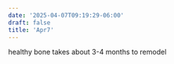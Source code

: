 ```yaml
---
date: '2025-04-07T09:19:29-06:00'
draft: false
title: 'Apr7'
---
```



healthy bone takes about 3-4 months to remodel